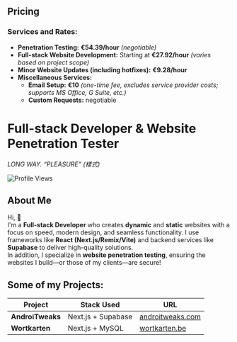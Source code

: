 ## Pricing  
### **Services and Rates:**  

- **Penetration Testing:** **€54.39/hour** _(negotiable)_  
- **Full-stack Website Development:** Starting at **€27.92/hour** _(varies based on project scope)_  
- **Minor Website Updates (including hotfixes):** **€9.28/hour**  
- **Miscellaneous Services:**  
  - **Email Setup:** **€10** _(one-time fee, excludes service provider costs; supports MS Office, G Suite, etc.)_
  - **Custom Requests:** negotiable


# **Full-stack Developer & Website Penetration Tester**  
*_LONG WAY. “PLEASURE” (樣式)_*  

![Profile Views](https://komarev.com/ghpvc/?username=alm0stethical)
## About Me
Hi, 👋  
I'm a **Full-stack Developer** who creates **dynamic** and **static** websites with a focus on speed, modern design, and seamless functionality. I use frameworks like **React (Next.js/Remix/Vite)** and backend services like **Supabase** to deliver high-quality solutions.  
In addition, I specialize in **website penetration testing**, ensuring the websites I build—or those of my clients—are secure!

## Some of my Projects:
| Project                                   | Stack Used                  | URL                                                 |
|-------------------------------------------|-----------------------------|-----------------------------------------------------|
| **AndroiTweaks**                          | Next.js + Supabase          | [androitweaks.com](https://androitweaks.com/)       |
| **Wortkarten**                            | Next.js + MySQL             | [wortkarten.be](https://wortkarten.be/)             |
